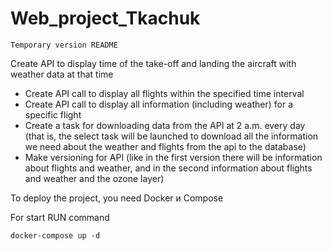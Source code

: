 # Web_project_Tkachuk
    Temporary version README

Create API to display time of the take-off and landing  the aircraft with weather data at that time

  - Create API call to display all flights within the specified time interval
  - Create API call to display all information (including weather) for a specific flight
  - Create a task for downloading data from the API at 2 a.m. every day (that is, the select task 
  will be launched to download all the information we need about the weather and flights from the api 
  to the database)
  - Make versioning for API (like in the first version there will be information about flights and 
  weather, and in the second information about flights and weather and the ozone layer)

To deploy the project, you need  Docker и Compose

For start RUN command

    docker-compose up -d 
